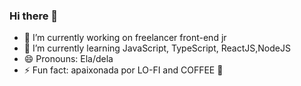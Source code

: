 ### Hi there 👋

<!--
**gleicebsouza/gleicebsouza** is a ✨ _special_ ✨ repository because its `README.md` (this file) appears on your GitHub profile.

-->
- 🔭 I’m currently working on freelancer front-end jr
- 🌱 I’m currently learning JavaScript, TypeScript, ReactJS,NodeJS
- 😄 Pronouns: Ela/dela
- ⚡ Fun fact: apaixonada por LO-FI and COFFEE 💜


